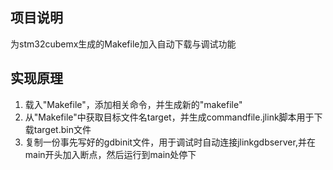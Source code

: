 
## 项目说明
为stm32cubemx生成的Makefile加入自动下载与调试功能

## 实现原理
1. 载入"Makefile"，添加相关命令，并生成新的"makefile"
2. 从"Makefile"中获取目标文件名target，并生成commandfile.jlink脚本用于下载target.bin文件
3. 复制一份事先写好的gdbinit文件，用于调试时自动连接jlinkgdbserver,并在main开头加入断点，然后运行到main处停下
